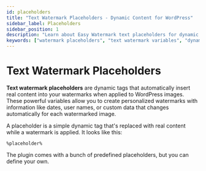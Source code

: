 ```yaml
---
id: placeholders
title: "Text Watermark Placeholders - Dynamic Content for WordPress"
sidebar_label: Placeholders
sidebar_position: 1
description: "Learn about Easy Watermark text placeholders for dynamic WordPress watermarks. Use predefined placeholders or create custom ones for personalized watermarking."
keywords: ["watermark placeholders", "text watermark variables", "dynamic watermark text", "wordpress watermark placeholders", "custom watermark content", "placeholder tags", "watermark personalization", "dynamic text watermark"]
---
```


# Text Watermark Placeholders

**Text watermark placeholders** are dynamic tags that automatically insert real content into your watermarks when applied to WordPress images. These powerful variables allow you to create personalized watermarks with information like dates, user names, or custom data that changes automatically for each watermarked image.

A placeholder is a simple dynamic tag that's replaced with real content while a watermark is applied. It looks like this:

```
%placeholder%
```

The plugin comes with a bunch of predefined placeholders, but you can define your own.